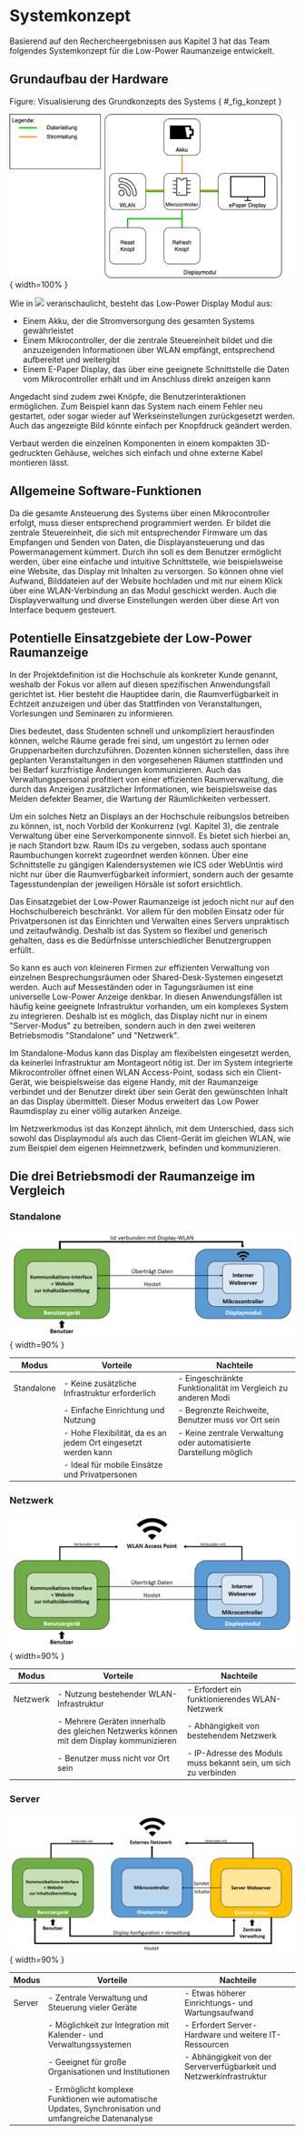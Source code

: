 # Systemkonzept
Basierend auf den Rechercheergebnissen aus Kapitel 3 hat das Team folgendes Systemkonzept für die Low-Power Raumanzeige entwickelt.

## Grundaufbau der Hardware

Figure: Visualisierung des Grundkonzepts des Systems { #_fig_konzept }

![](img/konzept.png){ width=100% }

Wie in ![](#_fig_konzept) veranschaulicht, besteht das Low-Power Display Modul aus:

- Einem Akku, der die Stromversorgung des gesamten Systems gewährleistet
- Einem Mikrocontroller, der die zentrale Steuereinheit bildet und die anzuzeigenden Informationen über WLAN empfängt, entsprechend aufbereitet und weitergibt
- Einem E-Paper Display, das über eine geeignete Schnittstelle die Daten vom Mikrocontroller erhält und im Anschluss direkt anzeigen kann

Angedacht sind zudem zwei Knöpfe, die Benutzerinteraktionen ermöglichen. Zum Beispiel kann das System nach einem Fehler neu gestartet, oder sogar wieder auf Werkseinstellungen zurückgesetzt werden. Auch das angezeigte Bild könnte einfach per Knopfdruck geändert werden. 

Verbaut werden die einzelnen Komponenten in einem kompakten 3D-gedruckten Gehäuse, welches sich einfach und ohne externe Kabel montieren lässt.


## Allgemeine Software-Funktionen

Da die gesamte Ansteuerung des Systems über einen Mikrocontroller erfolgt, muss dieser entsprechend programmiert werden. Er bildet die zentrale Steuereinheit, die sich mit entsprechender Firmware um das Empfangen und Senden von Daten, die Displayansteuerung und das Powermanagement kümmert. 
Durch ihn soll es dem Benutzer ermöglicht werden, über eine einfache und intuitive Schnittstelle, wie beispielsweise eine Website, das Display mit Inhalten zu versorgen. So können ohne viel Aufwand, Bilddateien auf der Website hochladen und mit nur einem Klick über eine WLAN-Verbindung an das Modul geschickt werden. Auch die Displayverwaltung und diverse Einstellungen werden über diese Art von Interface bequem gesteuert.

## Potentielle Einsatzgebiete der Low-Power Raumanzeige

In der Projektdefinition ist die Hochschule als konkreter Kunde genannt, weshalb der Fokus vor allem auf diesen spezifischen Anwendungsfall gerichtet ist. Hier besteht die Hauptidee darin, die Raumverfügbarkeit in Echtzeit anzuzeigen und über das Stattfinden von Veranstaltungen, Vorlesungen und Seminaren zu informieren. 

Dies bedeutet, dass Studenten schnell und unkompliziert herausfinden können, welche Räume gerade frei sind, um ungestört zu lernen oder Gruppenarbeiten durchzuführen. Dozenten können sicherstellen, dass ihre geplanten Veranstaltungen in den vorgesehenen Räumen stattfinden und bei Bedarf kurzfristige Änderungen kommunizieren. Auch das Verwaltungspersonal profitiert von einer effizienten Raumverwaltung, die durch das Anzeigen zusätzlicher Informationen, wie beispielsweise das Melden defekter Beamer, die Wartung der Räumlichkeiten verbessert.

Um ein solches Netz an Displays an der Hochschule reibungslos betreiben zu können, ist, noch Vorbild der Konkurrenz (vgl. Kapitel 3), die zentrale Verwaltung über eine Serverkomponente sinnvoll. Es bietet sich hierbei an, je nach Standort bzw. Raum IDs zu vergeben, sodass auch spontane Raumbuchungen korrekt zugeordnet werden können. Über eine Schnittstelle zu gängigen Kalendersystemen wie ICS oder WebUntis wird nicht nur über die Raumverfügbarkeit informiert, sondern auch der gesamte Tagesstundenplan der jeweiligen Hörsäle ist sofort ersichtlich.

Das Einsatzgebiet der Low-Power Raumanzeige ist jedoch nicht nur auf den Hochschulbereich beschränkt. Vor allem für den mobilen Einsatz oder für Privatpersonen ist das Einrichten und Verwalten eines Servers unpraktisch und zeitaufwändig. Deshalb ist das System so flexibel und generisch gehalten, dass es die Bedürfnisse unterschiedlicher Benutzergruppen erfüllt. 

So kann es auch von kleineren Firmen zur effizienten Verwaltung von einzelnen Besprechungsräumen oder Shared-Desk-Systemen eingesetzt werden. Auch auf Messeständen oder in Tagungsräumen ist eine universelle Low-Power Anzeige denkbar. In diesen Anwendungsfällen ist häufig keine geeignete Infrastruktur vorhanden, um ein komplexes System zu integrieren.
Deshalb ist es möglich, das Display nicht nur in einem "Server-Modus" zu betreiben, sondern auch in den zwei weiteren Betriebsmodis "Standalone" und "Netzwerk".

Im Standalone-Modus kann das Display am flexibelsten eingesetzt werden, da keinerlei Infrastruktur am Montageort nötig ist. Der im System integrierte Mikrocontroller öffnet einen WLAN Access-Point, sodass sich ein Client-Gerät, wie beispielsweise das eigene Handy, mit der Raumanzeige verbindet und der Benutzer direkt über sein Gerät den gewünschten Inhalt an das Display übermittelt. Dieser Modus erweitert das Low Power Raumdisplay zu einer völlig autarken Anzeige. 

Im Netzwerkmodus ist das Konzept ähnlich, mit dem Unterschied, dass sich sowohl das Displaymodul als auch das Client-Gerät im gleichen WLAN, wie zum Beispiel dem eigenen Heimnetzwerk, befinden und kommunizieren.

## Die drei Betriebsmodi der Raumanzeige im Vergleich

### Standalone

![Grafik zum Konzept des Standalone-Modus](img/Standalone.png){ width=90% }

| Modus       | Vorteile                                                                                          | Nachteile                                                                                          |
|-------------|---------------------------------------------------------------------------------------------------|----------------------------------------------------------------------------------------------------|
| Standalone  | - Keine zusätzliche Infrastruktur erforderlich                                                    | - Eingeschränkte Funktionalität im Vergleich zu anderen Modi                                       |
|             | - Einfache Einrichtung und Nutzung                                                                | - Begrenzte Reichweite, Benutzer muss vor Ort sein                                                                |
|             | - Hohe Flexibilität, da es an jedem Ort eingesetzt werden kann                                     | - Keine zentrale Verwaltung oder automatisierte Darstellung möglich                           |
|             | - Ideal für mobile Einsätze und Privatpersonen                                                    |                                                                                                    |


### Netzwerk

![Grafik zum Konzept des Netzwerk-Modus](img/netzwerk.png){ width=90% }

| Modus       | Vorteile                                                                                          | Nachteile                                                                                          |
|-------------|---------------------------------------------------------------------------------------------------|----------------------------------------------------------------------------------------------------|
| Netzwerk    | - Nutzung bestehender WLAN-Infrastruktur                                                          | - Erfordert ein funktionierendes WLAN-Netzwerk                                                     |
|             | - Mehrere Geräten innerhalb des gleichen Netzwerks können mit dem Display kommunizieren                      | - Abhängigkeit von bestehendem Netzwerk                                                            |
|             | - Benutzer muss nicht vor Ort sein                                         | - IP-Adresse des Moduls muss bekannt sein, um sich zu verbinden                            |



### Server

![Grafik zum Konzept des Server-Modus](img/server.png){ width=90% }

| Modus       | Vorteile                                                                                          | Nachteile                                                                                          |
|-------------|---------------------------------------------------------------------------------------------------|----------------------------------------------------------------------------------------------------|
| Server      | - Zentrale Verwaltung und Steuerung vieler Geräte                                                 | - Etwas höherer Einrichtungs- und Wartungsaufwand                                                          |
|             | - Möglichkeit zur Integration mit Kalender- und Verwaltungssystemen                               | - Erfordert Server-Hardware und weitere IT-Ressourcen                                           |
|             | - Geeignet für große Organisationen und Institutionen                                             | - Abhängigkeit von der Serververfügbarkeit und Netzwerkinfrastruktur                                |
|             | - Ermöglicht komplexe Funktionen wie automatische Updates, Synchronisation und umfangreiche Datenanalyse | 
